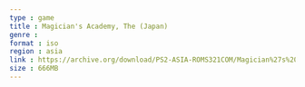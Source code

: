 ```yaml
---
type : game
title : Magician's Academy, The (Japan)
genre : 
format : iso
region : asia
link : https://archive.org/download/PS2-ASIA-ROMS321COM/Magician%27s%20Academy%2C%20The%20%28Japan%29.7z
size : 666MB
---
```

